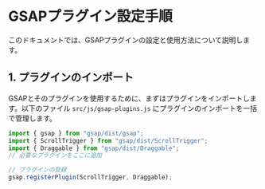 # GSAPプラグイン設定手順

このドキュメントでは、GSAPプラグインの設定と使用方法について説明します。

## 1. プラグインのインポート

GSAPとそのプラグインを使用するために、まずはプラグインをインポートします。以下のファイル `src/js/gsap-plugins.js` にプラグインのインポートを一括で管理します。

```javascript
import { gsap } from "gsap/dist/gsap";
import { ScrollTrigger } from "gsap/dist/ScrollTrigger";
import { Draggable } from "gsap/dist/Draggable";
// 必要なプラグインをここに追加

// プラグインの登録
gsap.registerPlugin(ScrollTrigger, Draggable);
